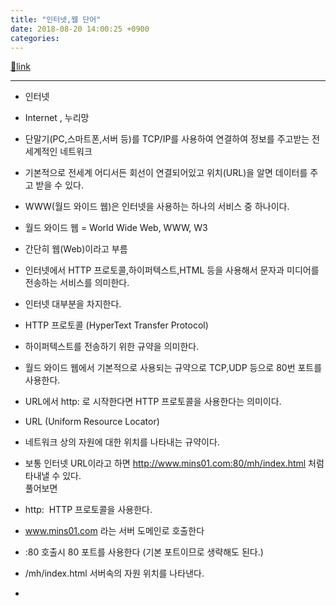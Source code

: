```yaml
---
title: "인터넷,웹 단어"
date: 2018-08-20 14:00:25 +0900
categories: 
---
```

[🔗link](http://www.mins01.com/mh/tech/read/1187)
***


- 인터넷
- Internet , 누리망
- 단말기(PC,스마트폰,서버 등)를 TCP/IP를 사용하여 연결하여 정보를 주고받는 전세계적인 네트워크
- 기본적으로 전세계 어디서든 회선이 연결되어있고 위치(URL)을 알면 데이터를 주고 받을 수 있다.
- WWW(월드 와이드 웹)은 인터넷을 사용하는 하나의 서비스 중 하나이다.

- 월드 와이드 웹 = World Wide Web, WWW, W3
- 간단히 웹(Web)이라고 부름
- 인터넷에서 HTTP 프로토콜,하이퍼텍스트,HTML 등을 사용해서 문자과 미디어를 전송하는 서비스를 의미한다.
- 인터넷 대부분을 차지한다.

- HTTP 프로토콜 (HyperText Transfer Protocol)
- 하이퍼텍스트를 전송하기 위한 규약을 의미한다.
- 월드 와이드 웹에서 기본적으로 사용되는 규약으로 TCP,UDP 등으로 80번 포트를 사용한다.
- URL에서 http: 로 시작한다면 HTTP 프로토콜을 사용한다는 의미이다.

- URL (Uniform Resource Locator)
- 네트워크 상의 자원에 대한 위치를 나타내는 규약이다.
- 보통 인터넷 URL이라고 하면 http://www.mins01.com:80/mh/index.html 처럼 타내낼 수 있다.  
풀어보면
- http:  HTTP 프로토콜을 사용한다.
- www.mins01.com 라는 서버 도메인로 호출한다
- :80 호출시 80 포트를 사용한다 (기본 포트이므로 생략해도 된다.)
- /mh/index.html 서버속의 자원 위치를 나타낸다.

-   



  

